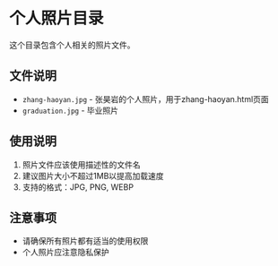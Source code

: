 # 个人照片目录

这个目录包含个人相关的照片文件。

## 文件说明

- `zhang-haoyan.jpg` - 张昊岩的个人照片，用于zhang-haoyan.html页面
- `graduation.jpg` - 毕业照片

## 使用说明

1. 照片文件应该使用描述性的文件名
2. 建议图片大小不超过1MB以提高加载速度
3. 支持的格式：JPG, PNG, WEBP

## 注意事项

- 请确保所有照片都有适当的使用权限
- 个人照片应注意隐私保护